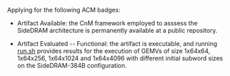 Applying for the following ACM badges:

- Artifact Available: the CnM framework employed to asssess the SideDRAM architecture is permanently available at a public repository.

- Artifact Evaluated -- Functional: the artifact is executable, and running [run.sh](./run.sh) provides results for the execution of GEMVs of size 1x64x64, 1x64x256, 1x64x1024 and 1x64x4096 with different initial subword sizes on the SideDRAM-384B configuration.
